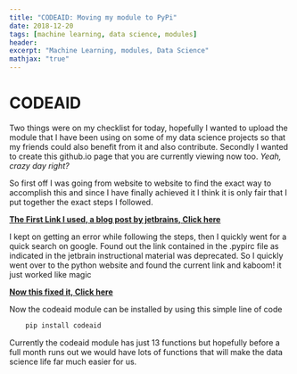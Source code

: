 ```yaml
---
title: "CODEAID: Moving my module to PyPi"
date: 2018-12-20
tags: [machine learning, data science, modules]
header:
excerpt: "Machine Learning, modules, Data Science"
mathjax: "true"
---
```


# CODEAID
Two things were on my checklist for today, hopefully I wanted
to upload the module that I have been using on some of my data
science projects so that my friends could also benefit from it
and also contribute. Secondly I wanted to create this github.io
page that you are currently viewing now too.
*Yeah, crazy day right?*

So first off I was going from website to website to find the 
exact way to accomplish this and since I have finally achieved it
I think it is only fair that I put together the exact steps I 
followed.


[**The First Link I used, a blog post by jetbrains, Click here**](https://blog.jetbrains.com/pycharm/2017/05/how-to-publish-your-package-on-pypi/)

I kept on getting an error while following the steps, then I quickly 
went for a quick search on google. 
Found out the link contained in the .pypirc file as indicated in the jetbrain
instructional material was deprecated. So I quickly went over to the python
website and found the current link and kaboom! it just worked like magic

[**Now this fixed it, Click here**](https://packaging.python.org/guides/migrating-to-pypi-org/)

Now the codeaid module can be installed by using this simple line of code

```python
    pip install codeaid
```

Currently the codeaid module has just 13 functions but hopefully before a
full month runs out we would have lots of functions that will make
the data science life far much easier for us.